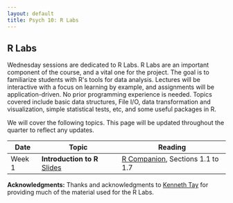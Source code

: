 ```yaml
---
layout: default
title: Psych 10: R Labs
---
```

## R Labs 

Wednesday sessions are dedicated to R Labs. R Labs are an important component of the course, and a vital one for the project. The goal is to familiarize students with R's tools for data analysis. Lectures will be interactive with a focus on learning by example, and assignments will be application-driven. No prior programming experience is needed. Topics covered include basic data structures, File I/O, data transformation and visualization, simple statistical tests, etc, and some useful packages in R.

We will cover the following topics. This page will be updated throughout the quarter to reflect any updates.

|Date|Topic|Reading|
| ---|---|---|
|Week 1 |**Introduction to R** [Slides](lab1.html)|[R Companion](https://statsthinking21.github.io/statsthinking21-R-site/), Sections 1.1 to 1.7


**Acknowledgments:** Thanks and acknowledgments to [Kenneth Tay](https://kjytay.github.io/) for providing much of the material used for the R Labs.
